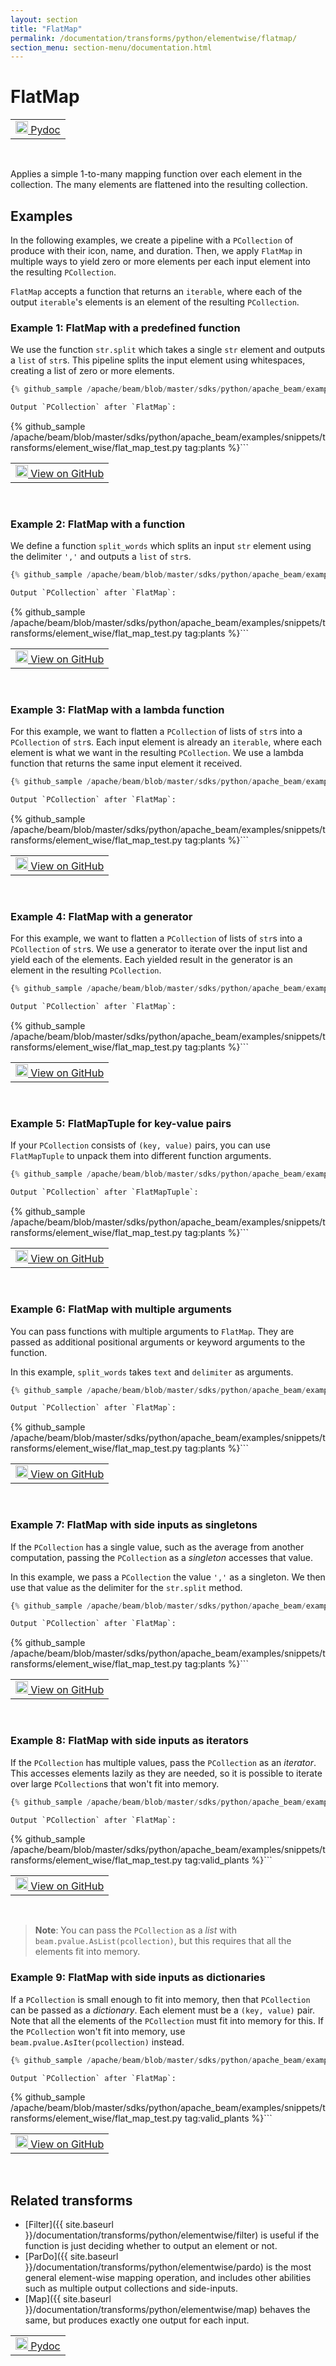 ```yaml
---
layout: section
title: "FlatMap"
permalink: /documentation/transforms/python/elementwise/flatmap/
section_menu: section-menu/documentation.html
---
```

<!--
Licensed under the Apache License, Version 2.0 (the "License");
you may not use this file except in compliance with the License.
You may obtain a copy of the License at

http://www.apache.org/licenses/LICENSE-2.0

Unless required by applicable law or agreed to in writing, software
distributed under the License is distributed on an "AS IS" BASIS,
WITHOUT WARRANTIES OR CONDITIONS OF ANY KIND, either express or implied.
See the License for the specific language governing permissions and
limitations under the License.
-->

# FlatMap

<script type="text/javascript">
localStorage.setItem('language', 'language-py')
</script>

<table>
  <td>
    <a class="button" target="_blank"
        href="https://beam.apache.org/releases/pydoc/current/apache_beam.transforms.core.html#apache_beam.transforms.core.FlatMap">
      <img src="https://beam.apache.org/images/logos/sdks/python.png"
          width="20px" height="20px" alt="Pydoc" />
      Pydoc
    </a>
  </td>
</table>
<br>

Applies a simple 1-to-many mapping function over each element in the collection.
The many elements are flattened into the resulting collection.

## Examples

In the following examples, we create a pipeline with a `PCollection` of produce with their icon, name, and duration.
Then, we apply `FlatMap` in multiple ways to yield zero or more elements per each input element into the resulting `PCollection`.

`FlatMap` accepts a function that returns an `iterable`,
where each of the output `iterable`'s elements is an element of the resulting `PCollection`.

### Example 1: FlatMap with a predefined function

We use the function `str.split` which takes a single `str` element and outputs a `list` of `str`s.
This pipeline splits the input element using whitespaces, creating a list of zero or more elements.

```py
{% github_sample /apache/beam/blob/master/sdks/python/apache_beam/examples/snippets/transforms/element_wise/flat_map.py tag:flat_map_simple %}```

Output `PCollection` after `FlatMap`:

```
{% github_sample /apache/beam/blob/master/sdks/python/apache_beam/examples/snippets/transforms/element_wise/flat_map_test.py tag:plants %}```

<table>
  <td>
    <a class="button" target="_blank"
        href="https://github.com/apache/beam/blob/master/sdks/python/apache_beam/examples/snippets/transforms/element_wise/flat_map.py">
      <img src="https://www.tensorflow.org/images/GitHub-Mark-32px.png"
        width="20px" height="20px" alt="View on GitHub" />
      View on GitHub
    </a>
  </td>
</table>
<br>

### Example 2: FlatMap with a function

We define a function `split_words` which splits an input `str` element using the delimiter `','` and outputs a `list` of `str`s.

```py
{% github_sample /apache/beam/blob/master/sdks/python/apache_beam/examples/snippets/transforms/element_wise/flat_map.py tag:flat_map_function %}```

Output `PCollection` after `FlatMap`:

```
{% github_sample /apache/beam/blob/master/sdks/python/apache_beam/examples/snippets/transforms/element_wise/flat_map_test.py tag:plants %}```

<table>
  <td>
    <a class="button" target="_blank"
        href="https://github.com/apache/beam/blob/master/sdks/python/apache_beam/examples/snippets/transforms/element_wise/flat_map.py">
      <img src="https://www.tensorflow.org/images/GitHub-Mark-32px.png"
        width="20px" height="20px" alt="View on GitHub" />
      View on GitHub
    </a>
  </td>
</table>
<br>

### Example 3: FlatMap with a lambda function

For this example, we want to flatten a `PCollection` of lists of `str`s into a `PCollection` of `str`s.
Each input element is already an `iterable`, where each element is what we want in the resulting `PCollection`.
We use a lambda function that returns the same input element it received.

```py
{% github_sample /apache/beam/blob/master/sdks/python/apache_beam/examples/snippets/transforms/element_wise/flat_map.py tag:flat_map_lambda %}```

Output `PCollection` after `FlatMap`:

```
{% github_sample /apache/beam/blob/master/sdks/python/apache_beam/examples/snippets/transforms/element_wise/flat_map_test.py tag:plants %}```

<table>
  <td>
    <a class="button" target="_blank"
        href="https://github.com/apache/beam/blob/master/sdks/python/apache_beam/examples/snippets/transforms/element_wise/flat_map.py">
      <img src="https://www.tensorflow.org/images/GitHub-Mark-32px.png"
        width="20px" height="20px" alt="View on GitHub" />
      View on GitHub
    </a>
  </td>
</table>
<br>

### Example 4: FlatMap with a generator

For this example, we want to flatten a `PCollection` of lists of `str`s into a `PCollection` of `str`s.
We use a generator to iterate over the input list and yield each of the elements.
Each yielded result in the generator is an element in the resulting `PCollection`.

```py
{% github_sample /apache/beam/blob/master/sdks/python/apache_beam/examples/snippets/transforms/element_wise/flat_map.py tag:flat_map_generator %}```

Output `PCollection` after `FlatMap`:

```
{% github_sample /apache/beam/blob/master/sdks/python/apache_beam/examples/snippets/transforms/element_wise/flat_map_test.py tag:plants %}```

<table>
  <td>
    <a class="button" target="_blank"
        href="https://github.com/apache/beam/blob/master/sdks/python/apache_beam/examples/snippets/transforms/element_wise/flat_map.py">
      <img src="https://www.tensorflow.org/images/GitHub-Mark-32px.png"
        width="20px" height="20px" alt="View on GitHub" />
      View on GitHub
    </a>
  </td>
</table>
<br>

### Example 5: FlatMapTuple for key-value pairs

If your `PCollection` consists of `(key, value)` pairs,
you can use `FlatMapTuple` to unpack them into different function arguments.

```py
{% github_sample /apache/beam/blob/master/sdks/python/apache_beam/examples/snippets/transforms/element_wise/flat_map.py tag:flat_map_tuple %}```

Output `PCollection` after `FlatMapTuple`:

```
{% github_sample /apache/beam/blob/master/sdks/python/apache_beam/examples/snippets/transforms/element_wise/flat_map_test.py tag:plants %}```

<table>
  <td>
    <a class="button" target="_blank"
        href="https://github.com/apache/beam/blob/master/sdks/python/apache_beam/examples/snippets/transforms/element_wise/flat_map.py">
      <img src="https://www.tensorflow.org/images/GitHub-Mark-32px.png"
        width="20px" height="20px" alt="View on GitHub" />
      View on GitHub
    </a>
  </td>
</table>
<br>

### Example 6: FlatMap with multiple arguments

You can pass functions with multiple arguments to `FlatMap`.
They are passed as additional positional arguments or keyword arguments to the function.

In this example, `split_words` takes `text` and `delimiter` as arguments.

```py
{% github_sample /apache/beam/blob/master/sdks/python/apache_beam/examples/snippets/transforms/element_wise/flat_map.py tag:flat_map_multiple_arguments %}```

Output `PCollection` after `FlatMap`:

```
{% github_sample /apache/beam/blob/master/sdks/python/apache_beam/examples/snippets/transforms/element_wise/flat_map_test.py tag:plants %}```

<table>
  <td>
    <a class="button" target="_blank"
        href="https://github.com/apache/beam/blob/master/sdks/python/apache_beam/examples/snippets/transforms/element_wise/flat_map.py">
      <img src="https://www.tensorflow.org/images/GitHub-Mark-32px.png"
        width="20px" height="20px" alt="View on GitHub" />
      View on GitHub
    </a>
  </td>
</table>
<br>

### Example 7: FlatMap with side inputs as singletons

If the `PCollection` has a single value, such as the average from another computation,
passing the `PCollection` as a *singleton* accesses that value.

In this example, we pass a `PCollection` the value `','` as a singleton.
We then use that value as the delimiter for the `str.split` method.

```py
{% github_sample /apache/beam/blob/master/sdks/python/apache_beam/examples/snippets/transforms/element_wise/flat_map.py tag:flat_map_side_inputs_singleton %}```

Output `PCollection` after `FlatMap`:

```
{% github_sample /apache/beam/blob/master/sdks/python/apache_beam/examples/snippets/transforms/element_wise/flat_map_test.py tag:plants %}```

<table>
  <td>
    <a class="button" target="_blank"
        href="https://github.com/apache/beam/blob/master/sdks/python/apache_beam/examples/snippets/transforms/element_wise/flat_map.py">
      <img src="https://www.tensorflow.org/images/GitHub-Mark-32px.png"
        width="20px" height="20px" alt="View on GitHub" />
      View on GitHub
    </a>
  </td>
</table>
<br>

### Example 8: FlatMap with side inputs as iterators

If the `PCollection` has multiple values, pass the `PCollection` as an *iterator*.
This accesses elements lazily as they are needed,
so it is possible to iterate over large `PCollection`s that won't fit into memory.

```py
{% github_sample /apache/beam/blob/master/sdks/python/apache_beam/examples/snippets/transforms/element_wise/flat_map.py tag:flat_map_side_inputs_iter %}```

Output `PCollection` after `FlatMap`:

```
{% github_sample /apache/beam/blob/master/sdks/python/apache_beam/examples/snippets/transforms/element_wise/flat_map_test.py tag:valid_plants %}```

<table>
  <td>
    <a class="button" target="_blank"
        href="https://github.com/apache/beam/blob/master/sdks/python/apache_beam/examples/snippets/transforms/element_wise/flat_map.py">
      <img src="https://www.tensorflow.org/images/GitHub-Mark-32px.png"
        width="20px" height="20px" alt="View on GitHub" />
      View on GitHub
    </a>
  </td>
</table>
<br>

> **Note**: You can pass the `PCollection` as a *list* with `beam.pvalue.AsList(pcollection)`,
> but this requires that all the elements fit into memory.

### Example 9: FlatMap with side inputs as dictionaries

If a `PCollection` is small enough to fit into memory, then that `PCollection` can be passed as a *dictionary*.
Each element must be a `(key, value)` pair.
Note that all the elements of the `PCollection` must fit into memory for this.
If the `PCollection` won't fit into memory, use `beam.pvalue.AsIter(pcollection)` instead.

```py
{% github_sample /apache/beam/blob/master/sdks/python/apache_beam/examples/snippets/transforms/element_wise/flat_map.py tag:flat_map_side_inputs_dict %}```

Output `PCollection` after `FlatMap`:

```
{% github_sample /apache/beam/blob/master/sdks/python/apache_beam/examples/snippets/transforms/element_wise/flat_map_test.py tag:valid_plants %}```

<table>
  <td>
    <a class="button" target="_blank"
        href="https://github.com/apache/beam/blob/master/sdks/python/apache_beam/examples/snippets/transforms/element_wise/flat_map.py">
      <img src="https://www.tensorflow.org/images/GitHub-Mark-32px.png"
        width="20px" height="20px" alt="View on GitHub" />
      View on GitHub
    </a>
  </td>
</table>
<br>

## Related transforms

* [Filter]({{ site.baseurl }}/documentation/transforms/python/elementwise/filter) is useful if the function is just 
  deciding whether to output an element or not.
* [ParDo]({{ site.baseurl }}/documentation/transforms/python/elementwise/pardo) is the most general element-wise mapping
  operation, and includes other abilities such as multiple output collections and side-inputs. 
* [Map]({{ site.baseurl }}/documentation/transforms/python/elementwise/map) behaves the same, but produces exactly one output for each input.

<table>
  <td>
    <a class="button" target="_blank"
        href="https://beam.apache.org/releases/pydoc/current/apache_beam.transforms.core.html#apache_beam.transforms.core.FlatMap">
      <img src="https://beam.apache.org/images/logos/sdks/python.png"
          width="20px" height="20px" alt="Pydoc" />
      Pydoc
    </a>
  </td>
</table>
<br>
